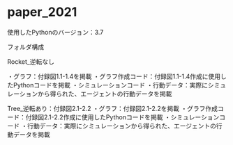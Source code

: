 # paper_2021
使用したPythonのバージョン：3.7

フォルダ構成

Rocket_逆転なし

・グラフ：付録図1.1-1.4を掲載  ・グラフ作成コード：付録図1.1-1.4作成に使用したPythonコードを掲載  ・シミュレーションコード  ・行動データ：実際にシミュレーションから得られた、エージェントの行動データを掲載

Tree_逆転あり：付録図2.1-2.2
  ・グラフ：付録図2.1-2.2を掲載
  ・グラフ作成コード：付録図2.1-2.2作成に使用したPythonコードを掲載
  ・シミュレーションコード
  ・行動データ：実際にシミュレーションから得られた、エージェントの行動データを掲載
